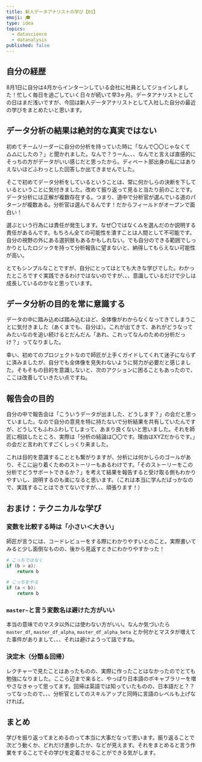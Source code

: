 ```yaml
---
title: 新人データアナリストの学び【01】
emoji: 🎓
type: idea
topics:
  - datascience
  - datanalysis
published: false
---
```

## 自分の経歴

8月1日に自分は4月からインターンしている会社に社員としてジョインしました！忙しく毎日を過ごしていく日々が続いて早3ヶ月。データアナリストとしての日はまだ浅いですが、今回は新人データアナリストとして入社した自分の最近の学びをまとめたいと思います。

## データ分析の結果は絶対的な真実ではない

初めてチームリーダーに自分の分析を持っていた時に「なんで〇〇じゃなくて△△にしたの？」と聞かれました。なんで？うーん、、、なんでと言えば直感的にそっちの方がデータがいい感じだと思ったから。ディベート部出身の私にはありえないほどふわっとした回答しか出てきませんでした。

そこで初めてデータ分析をしているということは、常に何かしらの決断を下しているということに気付きました。改めて振り返って見ると当たり前のことです。データ分析には正解が複数存在する。つまり、道中で分析官が選んでいる道のパターンが複数ある。分析官は選んでるんです！だからフィールドがオープンで面白い！

選ぶという行為には責任が発生します。なぜ〇ではなく△を選んだのか説明する責任があるんです。もちろん全ての可能性を潰すことは人間として不可能です。自分の視野の外にある選択肢もあるかもしれない。でも自分のできる範囲でしっかりとしたロジックを持って分析報告に望まないと、納得してもらえない可能性が高い。

とてもシンプルなことですが、自分にとってはとても大きな学びでした。わかったところですぐ実践できるわけではないのですが、、、意識しているだけで少しは成長しているのかなと思っています。

## データ分析の目的を常に意識する

データの中に踏み込めば踏み込むほど、全体像がわからなくなってきてしまうことに気付きました（あくまでも、自分は）。これが出てきて、あれがどうなってみたいなのを追い続けるとだんだん「あれ、これってなんのための分析だっけ？」ってなりました。

幸い、初めてのプロジェクトなので師匠が上手くガイドしてくれて迷子にならずに済みましたが、自分でも全体像を見失わないように努力が必要だと感じました。そもそもの目的を意識しないと、次のアクションに困ることもあったので、ここは改善していきたい点ですね。

## 報告会の目的

自分の中で報告会は「こういうデータが出ました、どうします？」の会だと思っていました。なので自分の意見を特に持たないで分析結果を共有していたんですが、どうしてもふわふわしてしまって、あまり良くないと思いました。それを師匠に相談したところ、実際は「分析の結論は〇〇です。理由はXYZだからです。」の会だと言われてすごくしっくり来ました。

これは目的を意識することとも繋がりますが、分析には何かしらのゴールがあり、そこに辿り着くためのストーリーもあるわけです。「そのストーリーをこの分析でどうサポートできるか？」を考えて結果を報告すると受け取る側もわかりやすいし、説明するのも楽になると思います。（これは本当に学んだばっかなので、実践することはできてないですが、、、頑張ります！）

## おまけ：テクニカルな学び

### 変数を比較する時は「小さい＜大きい」

師匠が言うには、コードレビューをする際にわかりやすいとのこと。実際書いてみると少し面倒なものの、後から見返すときにわかりやすかった！

```python 
# こっちではなく
if (b > a):
	return b

# こっちをやる
if (a < b):
	return b
```

### `master~`と言う変数名は避けた方がいい

本当の意味でのマスタ以外には使わない方がいい。なんか気づいたら `master_df`, `master_df_alpha`, `master_df_alpha_beta` とか何かとマスタが増えてた事件がありまして、、、それは避けようって話ですね。

### 決定木（分類＆回帰）

レクチャーで見たことはあったものの、実際に作ったことはなかったのでとても勉強になりました。ここら辺まで来ると、やっぱり日本語のボキャブラリーを増やさなきゃって思ってます。回帰は英語では知っていたものの、日本語だと？？ってなったので、、、分析官としてのスキルアップと同時に言語のレベルも上げなければ。

## まとめ

学びを振り返ってまとめるのって本当に大事だなって思います。振り返ることで次どう動くか、どれだけ進歩したか、などが見えます。それをまとめると言う作業をすることでその学びを定着させることができる気がします。
